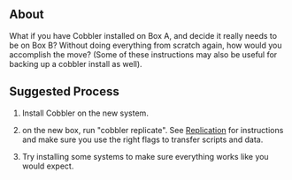 ## About

What if you have Cobbler installed on Box A, and decide it really
needs to be on Box B? Without doing everything from scratch again,
how would you accomplish the move? (Some of these instructions may
also be useful for backing up a cobbler install as well).

## Suggested Process

1.  Install Cobbler on the new system.

2.   on the new box, run "cobbler replicate". See
[Replication](Replication) for instructions
and make sure you use the right flags to transfer scripts and
data.

3.  Try installing some systems to make sure everything works like you
would expect.

